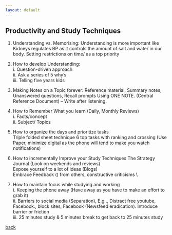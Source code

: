 ```yaml
---
layout: default
---
```

## Productivity and Study Techniques
1.	Understanding vs. Memorising: Understanding is more important like Kidneys regulates BP as it controls the amount of salt and water in our body. Setting restrictions on time/ as a top priority
2.	How to develop Understanding:\
i.	Question-driven approach \
ii.	Ask a series of 5 why’s \
iii.	Telling five years kids
3.	Making Notes on a Topic forever: Reference material, Summary notes, Unanswered questions, Recall prompts Using ONE NOTE. (Central Reference Document) – Write after listening. 
4.	How to Remember What you learn (Daily, Monthly Reviews) \
i.	Facts/concept \
ii.	Subject/ Topics
5.	How to organize the days and prioritize tasks \
Triple folded sheet technique 6 top tasks with ranking and crossing (Use Paper, minimize digital as the phone will tend to make you watch notifications)

6.	How to incrementally Improve your Study Techniques
The Strategy Journal (Look on weekends and reviews) \
Expose yourself to a lot of ideas (Blogs) \
Embrace Feedback () from others, constructive criticisms \
7.	How to maintain focus while studying and working \
i.	Keeping the phone away (Have away as you have to make an effort to grab it) \
ii.	Barriers to social media (Separation), E.g ., Distract free youtube, Facebook., block sites, Facebook (Newsfeed eradication). Introduce barrier or friction \
iii.	25 minutes study & 5 minutes break to get back to 25 minutes  study

[back](./*.html)
